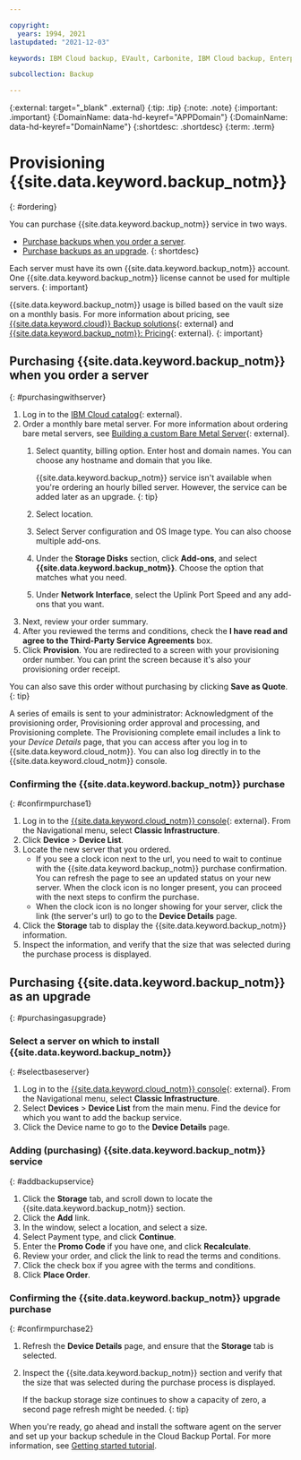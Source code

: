 ```yaml
---

copyright:
  years: 1994, 2021
lastupdated: "2021-12-03"

keywords: IBM Cloud backup, EVault, Carbonite, IBM Cloud backup, Enterprise backup, billing, pricing,

subcollection: Backup

---
```

{:external: target="_blank" .external}
{:tip: .tip}
{:note: .note}
{:important: .important}
{:DomainName: data-hd-keyref="APPDomain"}
{:DomainName: data-hd-keyref="DomainName"}
{:shortdesc: .shortdesc}
{:term: .term}

# Provisioning {{site.data.keyword.backup_notm}}
{: #ordering}

You can purchase {{site.data.keyword.backup_notm}} service in two ways.
* [Purchase backups when you order a server](#purchasingwithserver).
* [Purchase backups as an upgrade](#purchasingasupgrade).
{: shortdesc}

Each server must have its own {{site.data.keyword.backup_notm}} account. One {{site.data.keyword.backup_notm}} license cannot be used for multiple servers.
{: important}

{{site.data.keyword.backup_notm}} usage is billed based on the vault size on a monthly basis. For more information about pricing, see [{{site.data.keyword.cloud}} Backup solutions](https://www.ibm.com/cloud/backup-and-restore){: external} and [{{site.data.keyword.backup_notm}}: Pricing](https://www.ibm.com/cloud/backup/pricing){: external}.
{: important}

## Purchasing {{site.data.keyword.backup_notm}} when you order a server
{: #purchasingwithserver}

1. Log in to the [IBM Cloud catalog](https://{DomainName}/catalog){: external}.
2. Order a monthly bare metal server. For more information about ordering bare metal servers, see [Building a custom Bare Metal Server](https://{DomainName}/docs/bare-metal?topic=bare-metal-ordering-baremetal-server){: external}.
   1. Select quantity, billing option. Enter host and domain names. You can choose any hostname and domain that you like.

      {{site.data.keyword.backup_notm}} service isn't available when you're ordering an hourly billed server. However, the service can be added later as an upgrade.
      {: tip}

   2. Select location.
   3. Select Server configuration and OS Image type. You can also choose multiple add-ons.
   4. Under the **Storage Disks** section, click **Add-ons**, and select **{{site.data.keyword.backup_notm}}**. Choose the option that matches what you need.
   5. Under **Network Interface**, select the Uplink Port Speed and any add-ons that you want.
3. Next, review your order summary.
4. After you reviewed the terms and conditions, check the **I have read and agree to the Third-Party Service Agreements** box.
5. Click **Provision**. You are redirected to a screen with your provisioning order number. You can print the screen because it's also your provisioning order receipt.

You can also save this order without purchasing by clicking **Save as Quote**.
{: tip}

A series of emails is sent to your administrator: Acknowledgment of the provisioning order, Provisioning order approval and processing, and Provisioning complete. The Provisioning complete email includes a link to your *Device Details* page, that you can access after you log in to {{site.data.keyword.cloud_notm}}. You can also log directly in to the {{site.data.keyword.cloud_notm}} console.

### Confirming the {{site.data.keyword.backup_notm}} purchase
{: #confirmpurchase1}

1. Log in to the [{{site.data.keyword.cloud_notm}} console](https://{DomainName}){: external}. From the Navigational menu, select **Classic Infrastructure**.
2. Click **Device** > **Device List**.
3. Locate the new server that you ordered.
    - If you see a clock icon next to the url, you need to wait to continue with the {{site.data.keyword.backup_notm}} purchase confirmation. You can refresh the page to see an updated status on your new server. When the clock icon is no longer present, you can proceed with the next steps to confirm the purchase.
    - When the clock icon is no longer showing for your server, click the link (the server's url) to go to the **Device Details** page.
4. Click the **Storage** tab to display the {{site.data.keyword.backup_notm}} information.
5. Inspect the information, and verify that the size that was selected during the purchase process is displayed.

## Purchasing {{site.data.keyword.backup_notm}} as an upgrade
{: #purchasingasupgrade}

### Select a server on which to install {{site.data.keyword.backup_notm}}
{: #selectbaseserver}

1. Log in to the [{{site.data.keyword.cloud_notm}} console](https://{DomainName}){: external}. From the Navigational menu, select **Classic Infrastructure**.
2. Select **Devices** > **Device List** from the main menu. Find the device for which you want to add the backup service.
3. Click the Device name to go to the **Device Details** page.

### Adding (purchasing) {{site.data.keyword.backup_notm}} service
{: #addbackupservice}

1. Click the **Storage** tab, and scroll down to locate the {{site.data.keyword.backup_notm}} section.
2. Click the **Add** link.
3. In the window, select a location, and select a size.
4. Select Payment type, and click **Continue**.
5. Enter the **Promo Code** if you have one, and click **Recalculate**.
6. Review your order, and click the link to read the terms and conditions.
7. Click the check box if you agree with the terms and conditions.
8. Click **Place Order**.

### Confirming the {{site.data.keyword.backup_notm}} upgrade purchase
{: #confirmpurchase2}

1. Refresh the **Device Details** page, and ensure that the **Storage** tab is selected.
2. Inspect the {{site.data.keyword.backup_notm}} section and verify that the size that was selected during the purchase process is displayed.

   If the backup storage size continues to show a capacity of zero, a second page refresh might be needed.
   {: tip}

When you're ready, go ahead and install the software agent on the server and set up your backup schedule in the Cloud Backup Portal. For more information, see [Getting started tutorial](/docs/Backup?topic=Backup-getting-started#getting-started).
